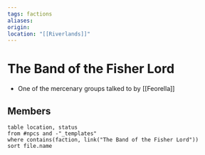 ```yaml
---
tags: factions
aliases: 
origin: 
location: "[[Riverlands]]"
---
```


# The Band of the Fisher Lord

- One of the mercenary groups talked to by [[Feorella]]

## Members
```dataview
table location, status
from #npcs and -"_templates"
where contains(faction, link("The Band of the Fisher Lord"))
sort file.name
```
